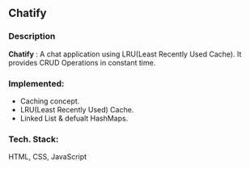 ## Chatify

### Description
**Chatify** : A chat application using LRU(Least Recently Used Cache). It provides CRUD Operations in constant time.

### Implemented:
  - Caching concept.
  - LRU(Least Recently Used) Cache.
  - Linked List & defualt HashMaps.

### Tech. Stack:
HTML, CSS, JavaScript
